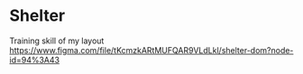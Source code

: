 # Shelter
Training skill of my layout
https://www.figma.com/file/tKcmzkARtMUFQAR9VLdLkl/shelter-dom?node-id=94%3A43
